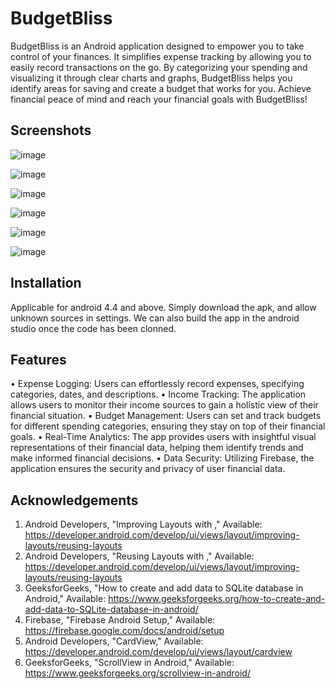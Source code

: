 
# BudgetBliss

BudgetBliss is an Android application designed to empower you to take control of your finances. It simplifies expense tracking by allowing you to easily record transactions on the go. By categorizing your spending and visualizing it through clear charts and graphs, BudgetBliss helps you identify areas for saving and create a budget that works for you. Achieve financial peace of mind and reach your financial goals with BudgetBliss!


## Screenshots
 
![image](https://github.com/abhay702/To-Do-App/assets/106369018/4c7e89c9-4361-4af7-b0a8-fb44e8a9d844)

![image](https://github.com/abhay702/To-Do-App/assets/106369018/971cd75d-8ee8-48d9-a51b-01180f1fe760)

![image](https://github.com/abhay702/To-Do-App/assets/106369018/97acb6d9-9049-422c-a2c2-3392828b843e)

![image](https://github.com/abhay702/To-Do-App/assets/106369018/2e401e92-f208-4feb-9a77-51fd9c54bb6d)

![image](https://github.com/abhay702/To-Do-App/assets/106369018/34a25e92-f56f-4587-a89e-210ecda1ad69)

![image](https://github.com/abhay702/To-Do-App/assets/106369018/6d637c1b-2857-49bd-97ea-a80852cd383e)




    





## Installation

Applicable for android 4.4 and above.
Simply download the apk, and allow unknown sources in settings.
We can also build the app in the android studio once the code has been clonned.
    
## Features

• Expense Logging: Users can effortlessly record expenses, specifying categories, dates, and descriptions.
• Income Tracking: The application allows users to monitor their income sources to gain a holistic view of their financial situation.
• Budget Management: Users can set and track budgets for different spending categories, ensuring they stay on top of their financial goals.
• Real-Time Analytics: The app provides users with insightful visual representations of their financial data, helping them identify trends and make informed financial decisions.
• Data Security: Utilizing Firebase, the application ensures the security and privacy of user financial data.
## Acknowledgements


1. Android Developers, "Improving Layouts with <include>," Available: https://developer.android.com/develop/ui/views/layout/improving-layouts/reusing-layouts
2. Android Developers, "Reusing Layouts with <include>," Available: https://developer.android.com/develop/ui/views/layout/improving-layouts/reusing-layouts
3. GeeksforGeeks, "How to create and add data to SQLite database in Android," Available: https://www.geeksforgeeks.org/how-to-create-and-add-data-to-SQLite-database-in-android/
4. Firebase, "Firebase Android Setup," Available: https://firebase.google.com/docs/android/setup
5. Android Developers, "CardView," Available: https://developer.android.com/develop/ui/views/layout/cardview
6. GeeksforGeeks, "ScrollView in Android," Available: https://www.geeksforgeeks.org/scrollview-in-android/
